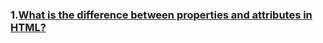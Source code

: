

### 1.[What is the difference between properties and attributes in HTML?](https://stackoverflow.com/questions/6003819/what-is-the-difference-between-properties-and-attributes-in-html)

